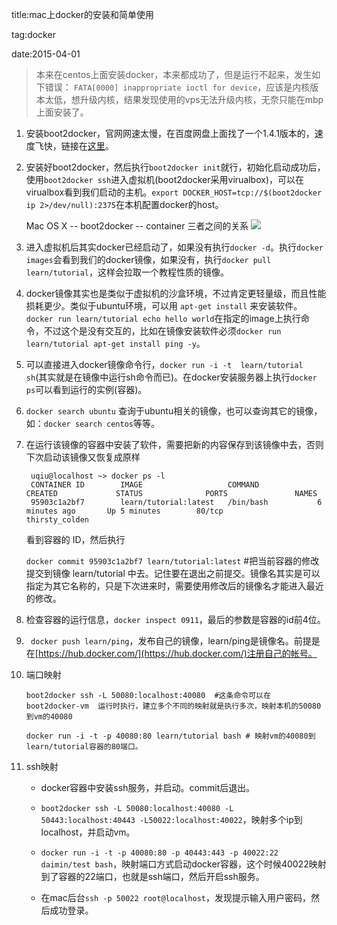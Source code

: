 title:mac上docker的安装和简单使用

tag:docker

date:2015-04-01

> 本来在centos上面安装docker，本来都成功了，但是运行不起来，发生如下错误：
`FATA[0000] inappropriate ioctl for device`，应该是内核版本太低，想升级内核，结果发现使用的vps无法升级内核，无奈只能在mbp上面安装了。

1. 安装boot2docker，官网网速太慢，在百度网盘上面找了一个1.4.1版本的，速度飞快，链接在[这里](http://pan.baidu.com/s/1eQxouwa)。

2. 安装好boot2docker，然后执行`boot2docker init`就行，初始化启动成功后，使用`boot2docker ssh`进入虚拟机(boot2docker采用virualbox)，可以在virualbox看到我们启动的主机。`export DOCKER_HOST=tcp://$(boot2docker ip 2>/dev/null):2375`在本机配置docker的host。

    Mac OS X -- boot2docker -- container 三者之间的关系
    ![](http://vaga-static.qiniudn.com/docker-install-800x417.png)
            

3. 进入虚拟机后其实docker已经启动了，如果没有执行`docker -d`。执行`docker images`会看到我们的docker镜像，如果没有，执行`docker pull learn/tutorial`，这样会拉取一个教程性质的镜像。

4. docker镜像其实也是类似于虚拟机的沙盒环境，不过肯定更轻量级，而且性能损耗更少。类似于ubuntu环境，可以用 `apt-get install` 来安装软件。`docker run learn/tutorial echo hello world`在指定的image上执行命令，不过这个是没有交互的，比如在镜像安装软件必须`docker run learn/tutorial apt-get install ping -y`。

5. 可以直接进入docker镜像命令行，`docker run -i -t  learn/tutorial  sh`(其实就是在镜像中运行sh命令而已)。在docker安装服务器上执行`docker ps`可以看到运行的实例(容器)。

6. `docker search ubuntu` 查询于ubuntu相关的镜像，也可以查询其它的镜像，如：`docker search centos`等等。

7. 在运行该镜像的容器中安装了软件，需要把新的内容保存到该镜像中去，否则下次启动该镜像又恢复成原样

        uqiu@localhost ~> docker ps -l
        CONTAINER ID        IMAGE                   COMMAND             CREATED             STATUS              PORTS               NAMES
        95903c1a2bf7        learn/tutorial:latest   /bin/bash           6 minutes ago       Up 5 minutes        80/tcp              thirsty_colden

    看到容器的 ID，然后执行

    `docker commit 95903c1a2bf7 learn/tutorial:latest`  #把当前容器的修改提交到镜像 learn/tutorial  中去。记住要在退出之前提交。镜像名其实是可以指定为其它名称的，只是下次进来时，需要使用修改后的镜像名才能进入最近的修改。
    
8. 检查容器的运行信息，`docker inspect 0911`，最后的参数是容器的id前4位。

9. ` docker push learn/ping`，发布自己的镜像，learn/ping是镜像名。前提是在[https://hub.docker.com/](https://hub.docker.com/)注册自己的帐号。

10. 端口映射

        boot2docker ssh -L 50080:localhost:40080  #这条命令可以在  boot2docker-vm  运行时执行，建立多个不同的映射就是执行多次，映射本机的50080到vm的40080

        docker run -i -t -p 40080:80 learn/tutorial bash # 映射vm的40080到learn/tutorial容器的80端口。
        
11. ssh映射

     * docker容器中安装ssh服务，并启动。commit后退出。
     
     * `boot2docker ssh -L 50080:localhost:40080 -L 50443:localhost:40443 -L50022:localhost:40022`，映射多个ip到localhost，并启动vm。
     
     * `docker run -i -t -p 40080:80 -p 40443:443 -p 40022:22 daimin/test bash`，映射端口方式启动docker容器，这个时候40022映射到了容器的22端口，也就是ssh端口，然后开启ssh服务。
     
     * 在mac后台`ssh -p 50022 root@localhost`，发现提示输入用户密码，然后成功登录。
     

    


